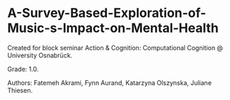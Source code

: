 # A-Survey-Based-Exploration-of-Music-s-Impact-on-Mental-Health

Created for block seminar Action & Cognition: Computational Cognition @ University Osnabrück.

Grade: 1.0.

Authors: Fatemeh Akrami, Fynn Aurand, Katarzyna Olszynska, Juliane Thiesen.
